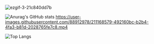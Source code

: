 ![ezgif-3-21c840dd7b](https://user-images.githubusercontent.com/88912978/211168451-5543b614-55d4-474e-bf29-0444e526f959.gif)


![Anurag's GitHub stats](https://github-readme-stats.vercel.app/api?username=karenlisboa&theme=aura&show_icons=true)
https://user-images.githubusercontent.com/88912978/211168579-492160bc-b2b4-4fa3-b81d-2028765fe7c8.mp4



![Top Langs](https://github-readme-stats.vercel.app/api/top-langs/?username=karenlisboa&theme=aura&show_icons=true)
